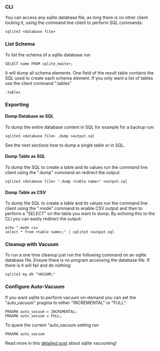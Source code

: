 ### CLI

You can access any sqlite database file, as long there is no other
client locking it, using the command line client to perform SQL
commands:

    sqlite3 <database file>

### List Schema

To list the schema of a sqlite database run

    SELECT name FROM sqlite_master;

It will dump all schema elements. One field of the result table contains
the SQL used to create each schema element. If you only want a list of
tables use the client command ".tables"

    .tables

### Exporting

#### Dump Database as SQL

To dump the entire database content in SQL for example for a backup run:

    sqlite3 <database file> .dump >output.sql

See the next sections how to dump a single table or in SQL.

#### Dump Table as SQL

To dump the SQL to create a table and its values run the command line
client using the ".dump" command an redirect the output:

    sqlite3 <database file> ".dump <table name>" >output.sql

#### Dump Table as CSV

To dump the SQL to create a table and its values run the command line
client using the ".mode" command to enable CSV output and then to
perform a "SELECT" on the table you want to dump. By echoing this to the
CLI you can easily redirect the output:

    echo ".mode csv
    select * from <table name>;" | sqlite3 >output.sql

### Cleanup with Vacuum

To run a one time cleanup just run the following command on an sqlite
database file. Ensure there is no program accessing the database file.
If there is it will fail and do nothing:

    sqlite3 my.db "VACUUM;"

### Configure Auto-Vacuum

If you want sqlite to perform vacuum on-demand you can set the
"auto\_vacuum" pragma to either "INCREMENTAL" or "FULL":

    PRAGMA auto_vacuum = INCREMENTAL;
    PRAGMA auto_vacuum = FULL;

To quere the current "auto\_vacuum setting run

    PRAGMA auto_vacuum

Read more in this [detailed post](/How%20to%20Vacuum%20SQLite) about
sqlite vacuuming!

